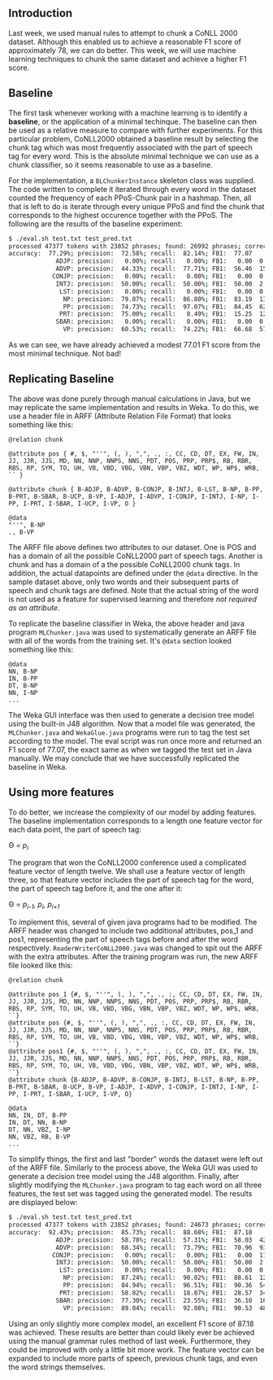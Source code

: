 Introduction
------------

Last week, we used manual rules to attempt to chunk a CoNLL 2000 dataset. Although this enabled us to achieve a reasonable F1 score of approximately 78, we can do better. This week, we will use machine learning techniques to chunk the same dataset and achieve a higher F1 score.

Baseline
--------

The first task whenever working with a machine learning is to identify a **baseline**, or the application of a minimal techinque. The baseline can then be used as a relative measure to compare with further experiments. For this particular problem, CoNLL2000 obtained a baseline result by selecting the chunk tag which was most frequently associated with the part of speech tag for every word. This is the absolute minimal technique we can use as a chunk classifier, so it seems reasonable to use as a baseline.

For the implementation, a `BLChunkerInstance` skeleton class was supplied. The code written to complete it iterated through every word in the dataset counted the frequency of each PPoS-Chunk pair in a hashmap. Then, all that is left to do is iterate through every unique PPoS and find the chunk that corresponds to the highest occurence together with the PPoS. The following are the results of the baseline experiment:

```bash
$ ./eval.sh test.txt test_pred.txt
processed 47377 tokens with 23852 phrases; found: 26992 phrases; correct: 19592.
accuracy:  77.29%; precision:  72.58%; recall:  82.14%; FB1:  77.07
             ADJP: precision:   0.00%; recall:   0.00%; FB1:   0.00  0
             ADVP: precision:  44.33%; recall:  77.71%; FB1:  56.46  1518
            CONJP: precision:   0.00%; recall:   0.00%; FB1:   0.00  0
             INTJ: precision:  50.00%; recall:  50.00%; FB1:  50.00  2
              LST: precision:   0.00%; recall:   0.00%; FB1:   0.00  0
               NP: precision:  79.87%; recall:  86.80%; FB1:  83.19  13500
               PP: precision:  74.73%; recall:  97.07%; FB1:  84.45  6249
              PRT: precision:  75.00%; recall:   8.49%; FB1:  15.25  12
             SBAR: precision:   0.00%; recall:   0.00%; FB1:   0.00  0
               VP: precision:  60.53%; recall:  74.22%; FB1:  66.68  5711
```

As we can see, we have already achieved a modest 77.01 F1 score from the most minimal technique. Not bad!

Replicating Baseline
--------------------

The above was done purely through manual calculations in Java, but we may replicate the same implementation and results in Weka. To do this, we use a header file in ARFF (Attribute Relation File Format) that looks something like this:

```
@relation chunk

@attribute pos { #, $, "''", (, ), ",", ., :, CC, CD, DT, EX, FW, IN, JJ, JJR, JJS, MD, NN, NNP, NNPS, NNS, PDT, POS, PRP, PRP$, RB, RBR, RBS, RP, SYM, TO, UH, VB, VBD, VBG, VBN, VBP, VBZ, WDT, WP, WP$, WRB, `` }

@attribute chunk { B-ADJP, B-ADVP, B-CONJP, B-INTJ, B-LST, B-NP, B-PP, B-PRT, B-SBAR, B-UCP, B-VP, I-ADJP, I-ADVP, I-CONJP, I-INTJ, I-NP, I-PP, I-PRT, I-SBAR, I-UCP, I-VP, O }

@data
"''", B-NP
., B-VP
```

The ARFF file above defines two attributes to our dataset. One is POS and has a domain of all the possible CoNLL2000 part of speech tags. Another is chunk and has a domain of a the possible CoNLL2000 chunk tags. In addition, the actual datapoints are defined under the `@data` directive. In the sample dataset above, only two words and their subsequent parts of speech and chunk tags are defined. Note that the actual string of the word is not used as a feature for supervised learning and therefore _not required as an attribute_.

To replicate the baseline classifier in Weka, the above header and java program `MLChunker.java` was used to systematically generate an ARFF file with all of the words from the training set. It's `@data` section looked something like this:

```
@data
NN, B-NP
IN, B-PP
DT, B-NP
NN, I-NP
...
```

The Weka GUI interface was then used to generate a decision tree model using the built-in J48 algorithm. Now that a model file was generated, the `MLChunker.java` and `WekaGlue.java` programs were run to tag the test set according to the model. The eval script was run once more and returned an F1 score of 77.07, the exact same as when we tagged the test set in Java manually. We may conclude that we have successfully replicated the baseline in Weka.

Using more features
-------------------

To do better, we increase the complexity of our model by adding features. The baseline implementation corresponds to a length one feature vector for each data point, the part of speech tag: 

Θ = _p<sub>i</sub>_

The program that won the CoNLL2000 conference used a complicated feature vector of length twelve. We shall use a feature vector of length three, so that feature vector includes the part of speech tag for the word, the part of speech tag before it, and the one after it:

Θ = _p<sub>i-1</sub>, p<sub>i</sub>, p<sub>i+1</sub>_

To implement this, several of given java programs had to be modified. The ARFF header was changed to include two additional attributes, pos_1 and pos1, representing the part of speech tags before and after the word respectively. `ReaderWriterCoNLL2000.java` was changed to spit out the ARFF with the extra attributes. After the training program was run, the new ARFF file looked like this:

```
@relation chunk

@attribute pos_1 {#, $, "''", (, ), ",", ., :, CC, CD, DT, EX, FW, IN, JJ, JJR, JJS, MD, NN, NNP, NNPS, NNS, PDT, POS, PRP, PRP$, RB, RBR, RBS, RP, SYM, TO, UH, VB, VBD, VBG, VBN, VBP, VBZ, WDT, WP, WP$, WRB, ``}
@attribute pos {#, $, "''", (, ), ",", ., :, CC, CD, DT, EX, FW, IN, JJ, JJR, JJS, MD, NN, NNP, NNPS, NNS, PDT, POS, PRP, PRP$, RB, RBR, RBS, RP, SYM, TO, UH, VB, VBD, VBG, VBN, VBP, VBZ, WDT, WP, WP$, WRB, ``}
@attribute pos1 {#, $, "''", (, ), ",", ., :, CC, CD, DT, EX, FW, IN, JJ, JJR, JJS, MD, NN, NNP, NNPS, NNS, PDT, POS, PRP, PRP$, RB, RBR, RBS, RP, SYM, TO, UH, VB, VBD, VBG, VBN, VBP, VBZ, WDT, WP, WP$, WRB, ``}
@attribute chunk {B-ADJP, B-ADVP, B-CONJP, B-INTJ, B-LST, B-NP, B-PP, B-PRT, B-SBAR, B-UCP, B-VP, I-ADJP, I-ADVP, I-CONJP, I-INTJ, I-NP, I-PP, I-PRT, I-SBAR, I-UCP, I-VP, O}

@data
NN, IN, DT, B-PP
IN, DT, NN, B-NP
DT, NN, VBZ, I-NP
NN, VBZ, RB, B-VP
...
```

To simplify things, the first and last "border" words the dataset were left out of the ARFF file. Similarly to the process above, the Weka GUI was used to generate a decision tree model using the J48 algorithm. Finally, after slightly modifying the `MLChunker.java` program to tag each word on all three features, the test set was tagged using the generated model. The results are displayed below:

```bash
$ ./eval.sh test.txt test_pred.txt
processed 47377 tokens with 23852 phrases; found: 24673 phrases; correct: 21151.
accuracy:  92.43%; precision:  85.73%; recall:  88.68%; FB1:  87.18
             ADJP: precision:  58.78%; recall:  57.31%; FB1:  58.03  427
             ADVP: precision:  68.34%; recall:  73.79%; FB1:  70.96  935
            CONJP: precision:   0.00%; recall:   0.00%; FB1:   0.00  11
             INTJ: precision:  50.00%; recall:  50.00%; FB1:  50.00  2
              LST: precision:   0.00%; recall:   0.00%; FB1:   0.00  0
               NP: precision:  87.24%; recall:  90.02%; FB1:  88.61  12818
               PP: precision:  84.94%; recall:  96.51%; FB1:  90.36  5466
              PRT: precision:  58.82%; recall:  18.87%; FB1:  28.57  34
             SBAR: precision:  77.30%; recall:  23.55%; FB1:  36.10  163
               VP: precision:  89.04%; recall:  92.08%; FB1:  90.53  4817
```

Using an only slightly more complex model, an excellent F1 score of 87.18 was achieved. These results are better than could likely ever be achieved using the manual grammar rules method of last week. Furthermore, they could be improved with only a little bit more work. The feature vector can be expanded to include more parts of speech, previous chunk tags, and even the word strings themselves.
